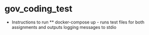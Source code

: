 # gov_coding_test

* Instructions to run
** docker-compose up - runs test files for both assignments and outputs logging messages to stdio